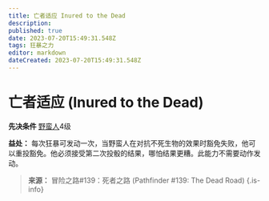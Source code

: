```yaml
---
title: 亡者适应 Inured to the Dead
description: 
published: true
date: 2023-07-20T15:49:31.548Z
tags: 狂暴之力
editor: markdown
dateCreated: 2023-07-20T15:49:31.548Z
---
```


# 亡者适应 (Inured to the Dead)

**先决条件** [野蛮人](/野蛮人)4级

**益处：** 每次狂暴可发动一次，当野蛮人在对抗不死生物的效果时豁免失败，他可以重投豁免。他必须接受第二次投骰的结果，哪怕结果更糟。此能力不需要动作发动。

> **来源：** 冒险之路#139：死者之路 (Pathfinder #139: The Dead Road)
{.is-info}
